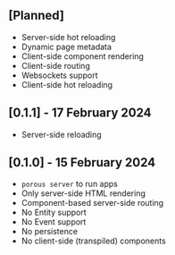 ## [Planned]

- Server-side hot reloading
- Dynamic page metadata
- Client-side component rendering
- Client-side routing
- Websockets support
- Client-side hot reloading

## [0.1.1] - 17 February 2024

- Server-side reloading

## [0.1.0] - 15 February 2024

- `porous server` to run apps
- Only server-side HTML rendering
- Component-based server-side routing
- No Entity support
- No Event support
- No persistence
- No client-side (transpiled) components
